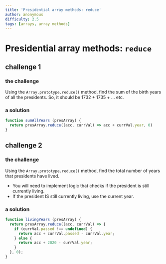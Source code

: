 ```yaml
---
title: 'Presidential array methods: reduce'
author: anonymous
difficulty: 2.5
tags: [arrays, array methods]
---
```



# Presidential array methods: `reduce`

## challenge 1

### the challenge

Using the `Array.prototype.reduce()` method, find the sum of the birth years of all the presidents. So, it should be 1732 + 1735 + ... etc.

### a solution

```js
function sumAllYears (presArray) {
  return presArray.reduce((acc, currVal) => acc + currVal.year, 0)
}
```



## challenge 2

### the challenge

Using the `Array.prototype.reduce()` method, find the total number of years that presidents have lived.
- You will need to implement logic that checks if the president is still currently living.
- If the president IS still currently living, use the current year.

### a solution

```js
function livingYears (presArray) {
  return presArray.reduce((acc, currVal) => {
    if (currVal.passed !== undefined) {
      return acc + currVal.passed - currVal.year;
    } else {
      return acc + 2020 - currVal.year;
    }
  }, 0);
}
```